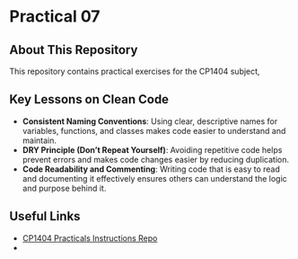 # Practical 07

## About This Repository
This repository contains practical exercises for the CP1404 subject,

## Key Lessons on Clean Code
- **Consistent Naming Conventions**: Using clear, descriptive names for variables, functions, and classes makes code easier to understand and maintain.
- **DRY Principle (Don’t Repeat Yourself)**: Avoiding repetitive code helps prevent errors and makes code changes easier by reducing duplication.
- **Code Readability and Commenting**: Writing code that is easy to read and documenting it effectively ensures others can understand the logic and purpose behind it.

## Useful Links
- [CP1404 Practicals Instructions Repo](https://github.com/CP1404/Practicals)
- 

